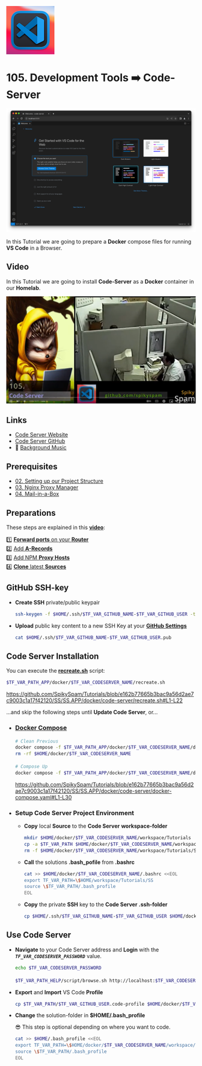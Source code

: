 ![Code Server](_assets/images/code-server.png)
# 105. Development Tools ➡️ Code-Server

![Code Server Banner](_assets/images/code-server-banner.png)

In this Tutorial we are going to prepare a **Docker** compose files for running **VS Code** in a Browser.

## Video

In this Tutorial we are going to install **Code-Server** as a **Docker** container in our **Homelab**.

[![Video](_assets/images/code-server-video.png)](https://youtu.be/aatnUqe9jUs)

## Links

- [Code Server Website](https://coder.com)
- [Code Server GitHub](https://github.com/linuxserver/docker-code-server)
- 🎺 [Background Music](https://freesound.org/people/tyops/sounds/401167)

## Prerequisites

- [02. Setting up our Project Structure](../../02_setting_up_our_project_structure/README.md)
- [03. Nginx Proxy Manager](../../03_nginx_proxy_manager/README.md)
- [04. Mail-in-a-Box](../../04_mail_in_a_box/README.md)

## Preparations

These steps are explained in this **[video](https://youtu.be/8UoNDwNV4R8)**:

1️⃣ [**Forward ports** on your **Router**](../05_databases/README.md#forward-ports-router) \
2️⃣ [Add **A-Records**](../05_databases/README.md#add-a-record) \
3️⃣ [Add NPM **Proxy Hosts**](../05_databases/README.md#npm-proxy-host) \
4️⃣ [**Clone** latest **Sources**](../05_databases/README.md#latest-sources)

## GitHub SSH-key

- **Create SSH** private/public keypair

  ```bash
  ssh-keygen -f $HOME/.ssh/$TF_VAR_GITHUB_NAME-$TF_VAR_GITHUB_USER -t ed25519 -C $TF_VAR_GITHUB_EMAIL
  ```

- **Upload** public key content to a new SSH Key at your **[GitHub Settings](https://github.com/settings/keys)**

  ```bash
  cat $HOME/.ssh/$TF_VAR_GITHUB_NAME-$TF_VAR_GITHUB_USER.pub
  ```

## Code Server Installation

You can execute the **[recreate.sh](../../SS/SS.APP/docker/code-server/recreate.sh)** script:

```bash
$TF_VAR_PATH_APP/docker/$TF_VAR_CODESERVER_NAME/recreate.sh
```

https://github.com/SpikySpam/Tutorials/blob/e162b77665b3bac9a56d2ae7c9003c1a17f42120/SS/SS.APP/docker/code-server/recreate.sh#L1-L22

...and skip the following steps until **Update Code Server**, or...

- ### [Docker Compose](../SS/S#S.APP/docker/code-server/docker-compose.yaml)

  ```bash
  # Clean Previous
  docker compose -f $TF_VAR_PATH_APP/docker/$TF_VAR_CODESERVER_NAME/docker-compose.yaml down
  rm -rf $HOME/docker/$TF_VAR_CODESERVER_NAME

  # Compose Up
  docker compose -f $TF_VAR_PATH_APP/docker/$TF_VAR_CODESERVER_NAME/docker-compose.yaml up -d --wait --build
  ```

  https://github.com/SpikySpam/Tutorials/blob/e162b77665b3bac9a56d2ae7c9003c1a17f42120/SS/SS.APP/docker/code-server/docker-compose.yaml#L1-L30

- ### Setup Code Server Project Environment

  - **Copy** local **Source** to the **Code Server** **workspace-folder**

    ```bash
    mkdir $HOME/docker/$TF_VAR_CODESERVER_NAME/workspace/Tutorials
    cp -a $TF_VAR_PATH $HOME/docker/$TF_VAR_CODESERVER_NAME/workspace/Tutorials
    rm -f $HOME/docker/$TF_VAR_CODESERVER_NAME/workspace/Tutorials/SS/SS/CLI/*.exe
    ```

  - **Call** the solutions **.bash_pofile** from **.bashrc**

    ```bash
    cat >> $HOME/docker/$TF_VAR_CODESERVER_NAME/.bashrc <<EOL
    export TF_VAR_PATH=\$HOME/workspace/Tutorials/SS
    source \$TF_VAR_PATH/.bash_profile
    EOL
    ```

  - **Copy** the private **SSH** key to the **Code Server** **.ssh-folder**

    ```bash
    cp $HOME/.ssh/$TF_VAR_GITHUB_NAME-$TF_VAR_GITHUB_USER $HOME/docker/${TF_VAR_CODESERVER_NAME}/.ssh/$TF_VAR_GITHUB_NAME-$TF_VAR_GITHUB_USER
    ```


## Use Code Server

- **Navigate** to your Code Server address and **Login** with the ***`TF_VAR_CODESERVER_PASSWORD`*** value.

  ```bash
  echo $TF_VAR_CODESERVER_PASSWORD

  $TF_VAR_PATH_HELP/script/browse.sh http://localhost:$TF_VAR_CODESERVER_PORT_EXT
  ```

- **Export** and **Import** VS Code **Profile**

  ```bash
  cp $TF_VAR_PATH/$TF_VAR_GITHUB_USER.code-profile $HOME/docker/$TF_VAR_CODESERVER_NAME/.config/code-server
  ```

- **Change** the solution-folder in **$HOME/.bash_profile**

  😎 This step is optional depending on where you want to code.

  ```bash
  cat >> $HOME/.bash_profile <<EOL
  export TF_VAR_PATH=\$HOME/docker/$TF_VAR_CODESERVER_NAME/workspace/Tutorials/SS
  source \$TF_VAR_PATH/.bash_profile
  EOL
  ```